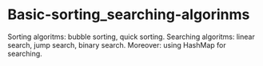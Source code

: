# Basic-sorting_searching-algorinms
 
Sorting algoritms: bubble sorting, quick sorting.
Searching algoritms: linear search, jump search, binary search.
Moreover: using HashMap for searching.

